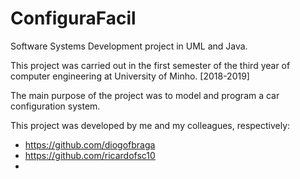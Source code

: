 # ConfiguraFacil
Software Systems Development project in UML and Java.

This project was carried out in the first semester of the third year of computer engineering at University of Minho. [2018-2019]

The main purpose of the project was to model and program a car configuration system.

This project was developed by me and my colleagues, respectively:
- https://github.com/diogofbraga
- https://github.com/ricardofsc10
- 
